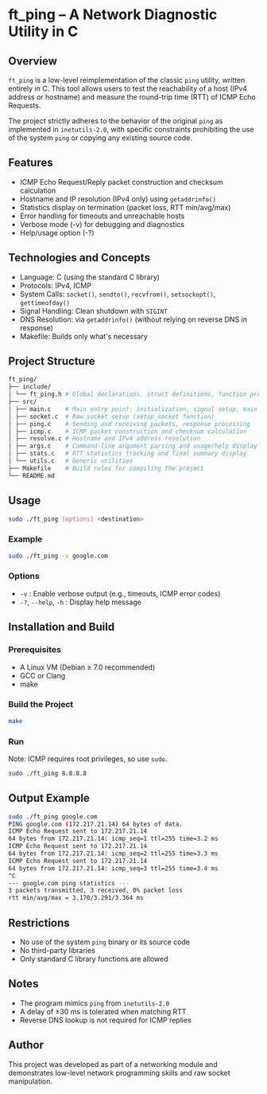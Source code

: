 # ft_ping – A Network Diagnostic Utility in C

## Overview

`ft_ping` is a low-level reimplementation of the classic `ping` utility, written entirely in C. This tool allows users to test the reachability of a host (IPv4 address or hostname) and measure the round-trip time (RTT) of ICMP Echo Requests.

The project strictly adheres to the behavior of the original `ping` as implemented in `inetutils-2.0`, with specific constraints prohibiting the use of the system `ping` or copying any existing source code.

## Features

- ICMP Echo Request/Reply packet construction and checksum calculation  
- Hostname and IP resolution (IPv4 only) using `getaddrinfo()`  
- Statistics display on termination (packet loss, RTT min/avg/max)  
- Error handling for timeouts and unreachable hosts  
- Verbose mode (-v) for debugging and diagnostics  
- Help/usage option (-?)

## Technologies and Concepts

- Language: C (using the standard C library)
- Protocols: IPv4, ICMP
- System Calls: `socket()`, `sendto()`, `recvfrom()`, `setsockopt()`, `gettimeofday()`
- Signal Handling: Clean shutdown with `SIGINT`
- DNS Resolution: via `getaddrinfo()` (without relying on reverse DNS in response)
- Makefile: Builds only what's necessary

## Project Structure

```bash
ft_ping/
├── include/
│ └── ft_ping.h # Global declarations, struct definitions, function prototypes
├── src/
│ ├── main.c    # Main entry point: initialization, signal setup, main loop
│ ├── socket.c  # Raw socket setup (setup_socket function)
│ ├── ping.c    # Sending and receiving packets, response processing
│ ├── icmp.c    # ICMP packet construction and checksum calculation
│ ├── resolve.c # Hostname and IPv4 address resolution
│ ├── args.c    # Command-line argument parsing and usage/help display
│ ├── stats.c   # RTT statistics tracking and final summary display
│ └── utils.c   # Generic utilities
├── Makefile    # Build rules for compiling the project
└── README.md
```

## Usage

```bash
sudo ./ft_ping [options] <destination>
```

### Example

```bash
sudo ./ft_ping -v google.com
```

### Options

- `-v` : Enable verbose output (e.g., timeouts, ICMP error codes)
- `-?`, `--help`, `-h` : Display help message

## Installation and Build

### Prerequisites

- A Linux VM (Debian ≥ 7.0 recommended)
- GCC or Clang
- make

### Build the Project

```bash
make
```

### Run

Note: ICMP requires root privileges, so use `sudo`.
```bash
sudo ./ft_ping 8.8.8.8
```

## Output Example

```bash
sudo ./ft_ping google.com
PING google.com (172.217.21.14) 64 bytes of data.
ICMP Echo Request sent to 172.217.21.14
64 bytes from 172.217.21.14: icmp_seq=1 ttl=255 time=3.2 ms
ICMP Echo Request sent to 172.217.21.14
64 bytes from 172.217.21.14: icmp_seq=2 ttl=255 time=3.3 ms
ICMP Echo Request sent to 172.217.21.14
64 bytes from 172.217.21.14: icmp_seq=3 ttl=255 time=3.4 ms
^C
--- google.com ping statistics ---
3 packets transmitted, 3 received, 0% packet loss
rtt min/avg/max = 3.170/3.291/3.364 ms
```

## Restrictions

- No use of the system `ping` binary or its source code
- No third-party libraries
- Only standard C library functions are allowed

## Notes

- The program mimics `ping` from `inetutils-2.0`
- A delay of ±30 ms is tolerated when matching RTT
- Reverse DNS lookup is not required for ICMP replies

## Author

This project was developed as part of a networking module and demonstrates low-level network programming skills and raw socket manipulation.
